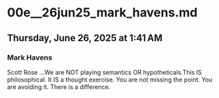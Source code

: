 # 00e__26jun25_mark_havens.md
## Thursday, June 26, 2025 at 1:41 AM
### Mark Havens
Scott Rose ...We are NOT playing semantics OR hypotheticals.This IS philosophical. It IS a thought exercise. You are not missing the point. You are avoiding it. There is a difference.
